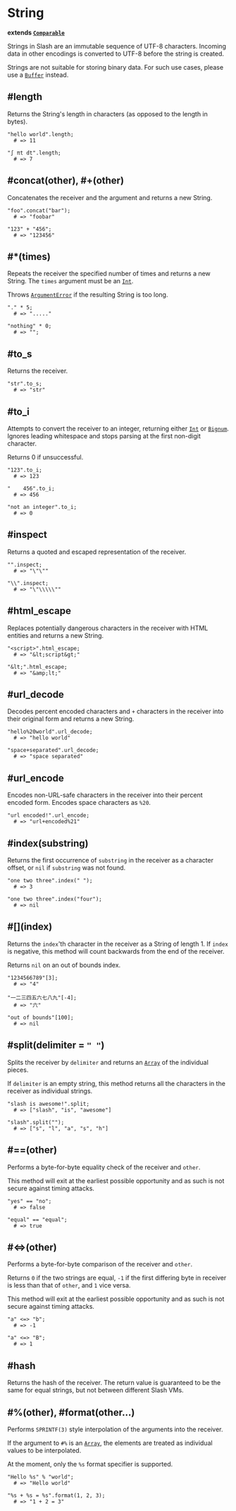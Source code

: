 # String

**extends [`Comparable`](/index.sl/doc/comparable)**

Strings in Slash are an immutable sequence of UTF-8 characters. Incoming data in other encodings is converted to UTF-8 before the string is created.

Strings are not suitable for storing binary data. For such use cases, please use a [`Buffer`](/index.sl/doc/buffer) instead.

## #length

Returns the String's length in characters (as opposed to the length in bytes).

    "hello world".length;
      # => 11
      
    "∫ πt dt".length;
      # => 7

## #concat(other), #+(other)

Concatenates the receiver and the argument and returns a new String.

    "foo".concat("bar");
      # => "foobar"
    
    "123" + "456";
      # => "123456"

## #*(times)

Repeats the receiver the specified number of times and returns a new String. The `times` argument must be an [`Int`](/index.sl/doc/int).

Throws [`ArgumentError`](/index.sl/doc/argument_error) if the resulting String is too long.

    "." * 5;
      # => "....."
     
    "nothing" * 0;
      # => "";

## #to_s

Returns the receiver.

    "str".to_s;
      # => "str"

## #to_i

Attempts to convert the receiver to an integer, returning either [`Int`](/index.sl/int) or [`Bignum`](/index.sl/bignum). Ignores leading whitespace and stops parsing at the first non-digit character.

Returns 0 if unsuccessful.

    "123".to_i;
      # => 123
      
    "    456".to_i;
      # => 456
     
    "not an integer".to_i;
      # => 0

## #inspect

Returns a quoted and escaped representation of the receiver.

    "".inspect;
      # => "\"\""
    
    "\\".inspect;
      # => "\"\\\\\""

## #html_escape

Replaces potentially dangerous characters in the receiver with HTML entities and returns a new String.

    "<script>".html_escape;
      # => "&lt;script&gt;"
    
    "&lt;".html_escape;
      # => "&amp;lt;"

## #url_decode

Decodes percent encoded characters and `+` characters in the receiver into their original form and returns a new String.

    "hello%20world".url_decode;
      # => "hello world"
    
    "space+separated".url_decode;
      # => "space separated"

## #url_encode

Encodes non-URL-safe characters in the receiver into their percent encoded form. Encodes space characters as `%20`.

    "url encoded!".url_encode;
      # => "url+encoded%21"

## #index(substring)

Returns the first occurrence of `substring` in the receiver as a character offset, or `nil` if `substring` was not found.

    "one two three".index(" ");
      # => 3
    
    "one two three".index("four");
      # => nil

## #\[](index)

Returns the `index`'th character in the receiver as a String of length 1. If `index` is negative, this method will count backwards from the end of the receiver.

Returns `nil` on an out of bounds index.

    "1234566789"[3];
      # => "4"
    
    "一二三四五六七八九"[-4];
      # => "六"
      
    "out of bounds"[100];
      # => nil

## #split(delimiter = `" "`)

Splits the receiver by `delimiter` and returns an [`Array`](/index.sl/doc/array) of the individual pieces.

If `delimiter` is an empty string, this method returns all the characters in the receiver as individual strings.

    "slash is awesome!".split;
      # => ["slash", "is", "awesome"]
    
    "slash".split("");
      # => ["s", "l", "a", "s", "h"]

## #==(other)

Performs a byte-for-byte equality check of the receiver and `other`.

This method will exit at the earliest possible opportunity and as such is not secure against timing attacks.

    "yes" == "no";
      # => false
      
    "equal" == "equal";
      # => true

## #<=>(other)

Performs a byte-for-byte comparison of the receiver and `other`.

Returns `0` if the two strings are equal, `-1` if the first differing byte in receiver is less than that of `other`, and `1` vice versa.

This method will exit at the earliest possible opportunity and as such is not secure against timing attacks.

    "a" <=> "b";
      # => -1
    
    "a" <=> "B";
      # => 1

## #hash

Returns the hash of the receiver. The return value is guaranteed to be the same for equal strings, but not between different Slash VMs.

## #%(other), #format(other...)

Performs `SPRINTF(3)` style interpolation of the arguments into the receiver.

If the argument to `#%` is an [`Array`](/index.sl/doc/array), the elements are treated as individual values to be interpolated.

At the moment, only the `%s` format specifier is supported.

    "Hello %s" % "world";
      # => "Hello world"
    
    "%s + %s = %s".format(1, 2, 3);
      # => "1 + 2 = 3"